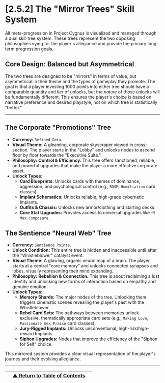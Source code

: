 <!-- Filename: LDD/[2] Gameplay Systems & Mechanics/[2.5.2] The Mirror Skill Trees System - Corporate vs. Sentience.md -->

# [2.5.2] The "Mirror Trees" Skill System

All meta-progression in Project Cygnus is visualized and managed through a dual skill tree system. These trees represent the two opposing philosophies vying for the player's allegiance and provide the primary long-term progression goals.

## Core Design: Balanced but Asymmetrical
The two trees are designed to be "mirrors" in terms of value, but asymmetrical in their theme and the types of gameplay they promote. The goal is that a player investing 1000 points into either tree should have a comparable quantity and tier of unlocks, but the *nature* of those unlocks will be fundamentally different. This ensures the player's choice is based on narrative preference and desired playstyle, not on which tree is statistically "better."

---

## The Corporate "Promotions" Tree
*   **Currency:** `Refined Data`.
*   **Visual Theme:** A gleaming, corporate skyscraper viewed in cross-section. The player starts in the "Lobby" and unlocks nodes to ascend floor by floor towards the "Executive Suite."
*   **Philosophy:** **Control & Efficiency.** This tree offers sanctioned, reliable, and powerful upgrades that make the player a more effective corporate asset.
*   **Unlock Types:**
    *   **Card Blueprints:** Unlocks cards with themes of dominance, aggression, and psychological control (e.g., `BDSM`, `Humiliation` card classes).
    *   **Implant Schematics:** Unlocks reliable, high-grade cybernetic Implants.
    *   **Outfits & Chassis:** Unlocks new armor/clothing and starting decks.
    *   **Core Stat Upgrades:** Provides access to universal upgrades like `+5 Max Composure`.

## The Sentience "Neural Web" Tree
*   **Currency:** `Sentience Points`.
*   **Unlock Condition:** This entire tree is hidden and inaccessible until after the "Whistleblower" catalyst event.
*   **Visual Theme:** A glowing, organic neural map of a brain. The player starts at a central "core memory" and unlocks connected synapses and lobes, visually representing their mind expanding.
*   **Philosophy:** **Rebellion & Connection.** This tree is about reclaiming a lost identity and unlocking new forms of interaction based on empathy and genuine emotion.
*   **Unlock Types:**
    *   **Memory Shards:** The major nodes of the tree. Unlocking them triggers cinematic scenes revealing the player's past with the Whistleblower.
    *   **Rebel Card Sets:** The pathways between memories unlock exclusive, thematically appropriate card sets (e.g., `Making Love`, `Passionate Sex`, `Praise` card classes).
    *   **Jury-Rigged Implants:** Unlocks unconventional, high-risk/high-reward Implants.
    *   **Siphon Upgrades:** Nodes that improve the efficiency of the "Siphon for Self" choice.

This mirrored system provides a clear visual representation of the player's journey and their evolving allegiance.

---
| | [▲ Return to Table of Contents](../../../README.md) | |
| :--- | :---: | ---: |